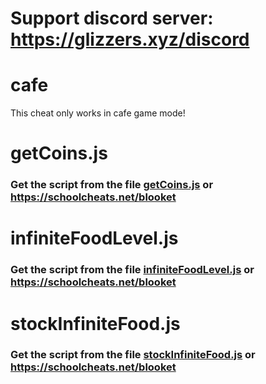 # Support discord server: https://glizzers.xyz/discord

# cafe

This cheat only works in cafe game mode!

# getCoins.js

### Get the script from the file [getCoins.js](https://raw.githubusercontent.com/glixzzy/blooket-hack/main/cafe/getCoins.js) or https://schoolcheats.net/blooket


# infiniteFoodLevel.js

### Get the script from the file [infiniteFoodLevel.js](https://raw.githubusercontent.com/glixzzy/blooket-hack/main/cafe/infiniteFoodLevel.js) or https://schoolcheats.net/blooket

# stockInfiniteFood.js

### Get the script from the file [stockInfiniteFood.js](https://raw.githubusercontent.com/glixzzy/blooket-hack/main/cafe/stockInfiniteFood.js) or https://schoolcheats.net/blooket
